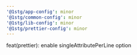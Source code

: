 ```yaml
---
'@1stg/app-config': minor
'@1stg/common-config': minor
'@1stg/lib-config': minor
'@1stg/prettier-config': minor
---
```


feat(prettier): enable singleAttributePerLine option
